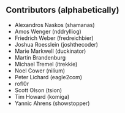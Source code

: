 ## Contributors (alphabetically)

 * Alexandros Naskos (shamanas)
 * Amos Wenger (nddrylliog)
 * Friedrich Weber (fredreichbier)
 * Joshua Roesslein (joshthecoder)
 * Marie Markwell (duckinator)
 * Martin Brandenburg
 * Michael Tremel (itrekkie)
 * Noel Cower (nilium)
 * Peter Lichard (eagle2com)
 * rofl0r
 * Scott Olson (tsion)
 * Tim Howard (komiga)
 * Yannic Ahrens (showstopper)
